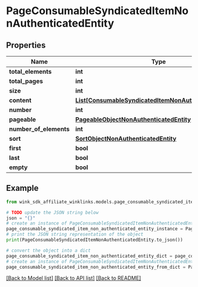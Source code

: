 # PageConsumableSyndicatedItemNonAuthenticatedEntity


## Properties

Name | Type | Description | Notes
------------ | ------------- | ------------- | -------------
**total_elements** | **int** |  | [optional] 
**total_pages** | **int** |  | [optional] 
**size** | **int** |  | [optional] 
**content** | [**List[ConsumableSyndicatedItemNonAuthenticatedEntity]**](ConsumableSyndicatedItemNonAuthenticatedEntity.md) |  | [optional] 
**number** | **int** |  | [optional] 
**pageable** | [**PageableObjectNonAuthenticatedEntity**](PageableObjectNonAuthenticatedEntity.md) |  | [optional] 
**number_of_elements** | **int** |  | [optional] 
**sort** | [**SortObjectNonAuthenticatedEntity**](SortObjectNonAuthenticatedEntity.md) |  | [optional] 
**first** | **bool** |  | [optional] 
**last** | **bool** |  | [optional] 
**empty** | **bool** |  | [optional] 

## Example

```python
from wink_sdk_affiliate_winklinks.models.page_consumable_syndicated_item_non_authenticated_entity import PageConsumableSyndicatedItemNonAuthenticatedEntity

# TODO update the JSON string below
json = "{}"
# create an instance of PageConsumableSyndicatedItemNonAuthenticatedEntity from a JSON string
page_consumable_syndicated_item_non_authenticated_entity_instance = PageConsumableSyndicatedItemNonAuthenticatedEntity.from_json(json)
# print the JSON string representation of the object
print(PageConsumableSyndicatedItemNonAuthenticatedEntity.to_json())

# convert the object into a dict
page_consumable_syndicated_item_non_authenticated_entity_dict = page_consumable_syndicated_item_non_authenticated_entity_instance.to_dict()
# create an instance of PageConsumableSyndicatedItemNonAuthenticatedEntity from a dict
page_consumable_syndicated_item_non_authenticated_entity_from_dict = PageConsumableSyndicatedItemNonAuthenticatedEntity.from_dict(page_consumable_syndicated_item_non_authenticated_entity_dict)
```
[[Back to Model list]](../README.md#documentation-for-models) [[Back to API list]](../README.md#documentation-for-api-endpoints) [[Back to README]](../README.md)


